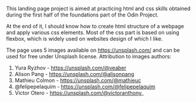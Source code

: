 This landing page project is aimed at practicing html and css skills obtained during the first half of the foundations part of the Odin Project.

At the end of it, I should know how to create html structure of a webpage and apply various css elements. Most of the css part is based on using flexbox, which is widely used on websites design of which I like.

The page uses 5 images available on https://unsplash.com/ and can be used for free under Unsplash license. Attribution to images authors:

1. Yura Ryzhov - https://unsplash.com/@veaber
2. Alison Pang - https://unsplash.com/@alisonpang
3. Mathieu Colmon - https://unsplash.com/@mathieuc
4. @felipepelaquim - https://unsplash.com/@felipepelaquim
5. Victor Otero - https://unsplash.com/@victoranthony_
